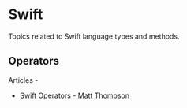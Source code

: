 # Swift

Topics related to Swift language types and methods.

## Operators

Articles -
* [Swift Operators - Matt Thompson](http://nshipster.com/swift-operators/)
